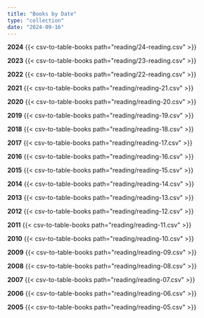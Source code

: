 ```yaml
---
title: "Books by Date"
type: "collection"
date: "2024-09-16"
---
```


**2024**
{{< csv-to-table-books path="reading/24-reading.csv" >}}

**2023**
{{< csv-to-table-books path="reading/23-reading.csv" >}}

**2022**
{{< csv-to-table-books path="reading/22-reading.csv" >}}

**2021**
{{< csv-to-table-books path="reading/reading-21.csv" >}}

**2020**
{{< csv-to-table-books path="reading/reading-20.csv" >}}

**2019**
{{< csv-to-table-books path="reading/reading-19.csv" >}}

**2018**
{{< csv-to-table-books path="reading/reading-18.csv" >}}

**2017**
{{< csv-to-table-books path="reading/reading-17.csv" >}}

**2016**
{{< csv-to-table-books path="reading/reading-16.csv" >}}

**2015**
{{< csv-to-table-books path="reading/reading-15.csv" >}}

**2014**
{{< csv-to-table-books path="reading/reading-14.csv" >}}

**2013**
{{< csv-to-table-books path="reading/reading-13.csv" >}}

**2012**
{{< csv-to-table-books path="reading/reading-12.csv" >}}

**2011**
{{< csv-to-table-books path="reading/reading-11.csv" >}}

**2010**
{{< csv-to-table-books path="reading/reading-10.csv" >}}

**2009**
{{< csv-to-table-books path="reading/reading-09.csv" >}}

**2008**
{{< csv-to-table-books path="reading/reading-08.csv" >}}

**2007**
{{< csv-to-table-books path="reading/reading-07.csv" >}}

**2006**
{{< csv-to-table-books path="reading/reading-06.csv" >}}

**2005**
{{< csv-to-table-books path="reading/reading-05.csv" >}}
